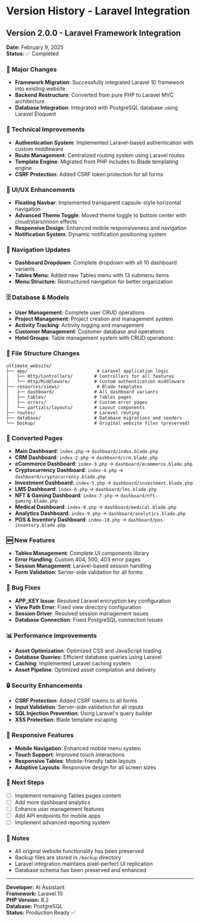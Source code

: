# Version History - Laravel Integration

## Version 2.0.0 - Laravel Framework Integration
**Date:** February 9, 2025  
**Status:** ✅ Completed

### 🚀 Major Changes
- **Framework Migration**: Successfully integrated Laravel 10 framework into existing website
- **Backend Restructure**: Converted from pure PHP to Laravel MVC architecture
- **Database Integration**: Integrated with PostgreSQL database using Laravel Eloquent

### 🔧 Technical Improvements
- **Authentication System**: Implemented Laravel-based authentication with custom middleware
- **Route Management**: Centralized routing system using Laravel routes
- **Template Engine**: Migrated from PHP includes to Blade templating engine
- **CSRF Protection**: Added CSRF token protection for all forms

### 🎨 UI/UX Enhancements
- **Floating Navbar**: Implemented transparent capsule-style horizontal navigation
- **Advanced Theme Toggle**: Moved theme toggle to bottom center with cloud/stars/moon effects
- **Responsive Design**: Enhanced mobile responsiveness and navigation
- **Notification System**: Dynamic notification positioning system

### 📱 Navigation Updates
- **Dashboard Dropdown**: Complete dropdown with all 10 dashboard variants
- **Tables Menu**: Added new Tables menu with 13 submenu items
- **Menu Structure**: Restructured navigation for better organization

### 🗄️ Database & Models
- **User Management**: Complete user CRUD operations
- **Project Management**: Project creation and management system
- **Activity Tracking**: Activity logging and management
- **Customer Management**: Customer database and operations
- **Hotel Groups**: Table management system with CRUD operations

### 📁 File Structure Changes
```
ultimate_website/
├── app/                          # Laravel application logic
│   ├── Http/Controllers/        # Controllers for all features
│   └── Http/Middleware/         # Custom authentication middleware
├── resources/views/              # Blade templates
│   ├── dashboard/               # All dashboard variants
│   ├── tables/                  # Tables pages
│   ├── errors/                  # Custom error pages
│   └── partials/layouts/        # Layout components
├── routes/                      # Laravel routing
├── database/                    # Database migrations and seeders
└── backup/                      # Original website files (preserved)
```

### 🔄 Converted Pages
- **Main Dashboard**: `index.php` → `dashboard/index.blade.php`
- **CRM Dashboard**: `index-2.php` → `dashboard/crm.blade.php`
- **eCommerce Dashboard**: `index-3.php` → `dashboard/ecommerce.blade.php`
- **Cryptocurrency Dashboard**: `index-4.php` → `dashboard/cryptocurrency.blade.php`
- **Investment Dashboard**: `index-5.php` → `dashboard/investment.blade.php`
- **LMS Dashboard**: `index-6.php` → `dashboard/lms.blade.php`
- **NFT & Gaming Dashboard**: `index-7.php` → `dashboard/nft-gaming.blade.php`
- **Medical Dashboard**: `index-8.php` → `dashboard/medical.blade.php`
- **Analytics Dashboard**: `index-9.php` → `dashboard/analytics.blade.php`
- **POS & Inventory Dashboard**: `index-10.php` → `dashboard/pos-inventory.blade.php`

### 🆕 New Features
- **Tables Management**: Complete UI components library
- **Error Handling**: Custom 404, 500, 403 error pages
- **Session Management**: Laravel-based session handling
- **Form Validation**: Server-side validation for all forms

### 🐛 Bug Fixes
- **APP_KEY Issue**: Resolved Laravel encryption key configuration
- **View Path Error**: Fixed view directory configuration
- **Session Driver**: Resolved session management issues
- **Database Connection**: Fixed PostgreSQL connection issues

### 📊 Performance Improvements
- **Asset Optimization**: Optimized CSS and JavaScript loading
- **Database Queries**: Efficient database queries using Laravel
- **Caching**: Implemented Laravel caching system
- **Asset Pipeline**: Optimized asset compilation and delivery

### 🔒 Security Enhancements
- **CSRF Protection**: Added CSRF tokens to all forms
- **Input Validation**: Server-side validation for all inputs
- **SQL Injection Prevention**: Using Laravel's query builder
- **XSS Protection**: Blade template escaping

### 📱 Responsive Features
- **Mobile Navigation**: Enhanced mobile menu system
- **Touch Support**: Improved touch interactions
- **Responsive Tables**: Mobile-friendly table layouts
- **Adaptive Layouts**: Responsive design for all screen sizes

### 🎯 Next Steps
- [ ] Implement remaining Tables pages content
- [ ] Add more dashboard analytics
- [ ] Enhance user management features
- [ ] Add API endpoints for mobile apps
- [ ] Implement advanced reporting system

### 📝 Notes
- All original website functionality has been preserved
- Backup files are stored in `/backup` directory
- Laravel integration maintains pixel-perfect UI replication
- Database schema has been preserved and enhanced

---
**Developer:** AI Assistant  
**Framework:** Laravel 10  
**PHP Version:** 8.2  
**Database:** PostgreSQL  
**Status:** Production Ready ✅